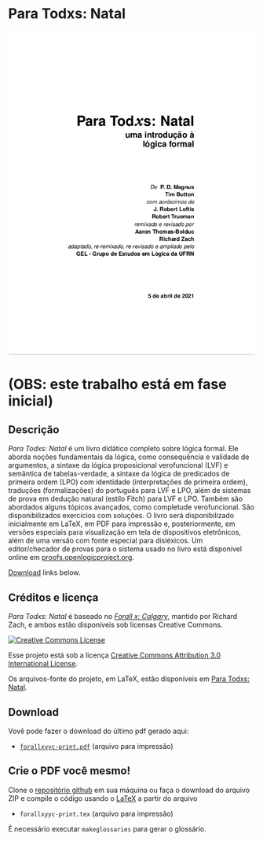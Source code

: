 # Para Todxs: Natal

![Book Cover](https://raw.githubusercontent.com/Grupo-de-Estudos-em-Logica-da-UFRN/Para-Todxs-Natal/main/paratodxscapa.png)

# (OBS: este trabalho está em fase inicial)

## Descrição

_Para Todxs: Natal_ é um livro didático completo sobre lógica formal.
 Ele aborda noções fundamentais da lógica, como consequência e validade 
de argumentos, a sintaxe da lógica proposicional verofuncional (LVF) e 
semântica de tabelas-verdade, a sintaxe da lógica de predicados de primeira 
ordem (LPO) com identidade (interpretações de primeira ordem), traduções 
(formalizações) do português para LVF e LPO, além de sistemas de prova em 
dedução natural (estilo Fitch) para LVF e LPO. Também são abordados alguns 
tópicos avançados, como completude verofuncional. São disponibilizados exercícios 
com soluções. O livro será disponibilizado inicialmente em LaTeX, em PDF para 
impressão e, posteriormente, em versões especiais para visualização em tela de 
dispositivos eletrônicos, além de uma versão com fonte especial para disléxicos. 
Um editor/checador de provas para o sistema usado no livro está disponível online 
em [proofs.openlogicproject.org](http://proofs.openlogicproject.org/).

[Download](#download) links below.

## Créditos e licença

_Para Todxs: Natal_ é baseado no [_Forall x:
Calgary_](https://github.com/rzach/forallx-yyc), mantido por 
Richard Zach, e ambos estão disponíveis sob licensas Creative Commons.

[![Creative Commons License](https://i.creativecommons.org/l/by/4.0/88x31.png)](http://creativecommons.org/licenses/by/3.0/)

Esse projeto está sob a licença [Creative Commons Attribution 3.0 International License](http://creativecommons.org/licenses/by/3.0/).

Os arquivos-fonte do projeto, em LaTeX, estão disponíveis em [Para Todxs: Natal](https://github.com/Grupo-de-Estudos-em-Logica-da-UFRN/Para-Todxs-Natal).

## Download

Vovê pode fazer o download do último pdf gerado aqui:

  - [`forallxyyc-print.pdf`](https://github.com/Grupo-de-Estudos-em-Logica-da-UFRN/Para-Todxs-Natal/blob/fcd872d75926468fed9edaad6335d601fd77d507/forallxyyc-print.pdf) (arquivo para impressão)

## Crie o PDF você mesmo!

Clone o [repositório github](https://github.com/Grupo-de-Estudos-em-Logica-da-UFRN/Para-Todxs-Natal) em sua máquina 
ou faça o download do arquivo ZIP e compile o código usando o [LaTeX](http://www.latex-project.org/) a partir do arquivo

  - `forallxyyc-print.tex` (arquivo para impressão)

É necessário executar `makeglossaries` para gerar o glossário.